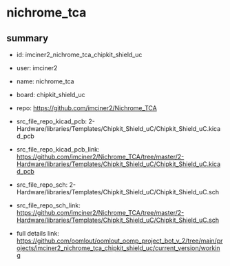 # nichrome_tca
 
## summary 
* id: imciner2_nichrome_tca_chipkit_shield_uc
* user: imciner2
* name: nichrome_tca
* board: chipkit_shield_uc
* repo: https://github.com/imciner2/Nichrome_TCA
* src_file_repo_kicad_pcb: 2-Hardware/libraries/Templates/Chipkit_Shield_uC/Chipkit_Shield_uC.kicad_pcb
* src_file_repo_kicad_pcb_link: https://github.com/imciner2/Nichrome_TCA/tree/master/2-Hardware/libraries/Templates/Chipkit_Shield_uC/Chipkit_Shield_uC.kicad_pcb


* src_file_repo_sch: 2-Hardware/libraries/Templates/Chipkit_Shield_uC/Chipkit_Shield_uC.sch
* src_file_repo_sch_link: https://github.com/imciner2/Nichrome_TCA/tree/master/2-Hardware/libraries/Templates/Chipkit_Shield_uC/Chipkit_Shield_uC.sch
* full details link: https://github.com/oomlout/oomlout_oomp_project_bot_v_2/tree/main/projects/imciner2_nichrome_tca_chipkit_shield_uc/current_version/working  






